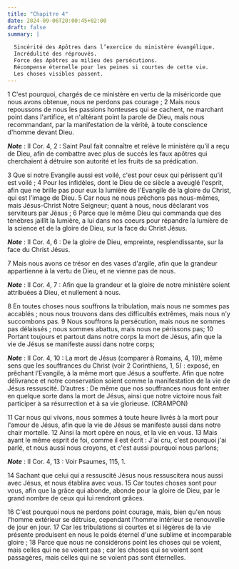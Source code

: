 ```yaml
---
title: "Chapitre 4"
date: 2024-09-06T20:00:45+02:00
draft: false
summary: |
  
  Sincérité des Apôtres dans l’exercice du ministère évangélique.
  Incrédulité des réprouvés.
  Force des Apôtres au milieu des persécutions.
  Récompense éternelle pour les peines si courtes de cette vie.
  Les choses visibles passent.
---
```



1 C'est pourquoi, chargés de ce ministère en vertu de la miséricorde que nous avons obtenue, nous ne perdons pas courage ; 2 Mais nous repoussons de nous les passions honteuses qui se cachent, ne marchant point dans l'artifice, et n'altérant point la parole de Dieu, mais nous recommandant, par la manifestation de la vérité, à toute conscience d'homme devant Dieu.

***Note*** :  II Cor. 4, 2 : Saint Paul fait connaître et relève le ministère qu’il a reçu de Dieu, afin de combattre avec plus de succès les faux apôtres qui cherchaient à détruire son autorité et les fruits de sa prédication.

3 Que si notre Evangile aussi est voilé, c'est pour ceux qui périssent qu'il est voilé ; 4 Pour les infidèles, dont le Dieu de ce siècle a aveuglé l'esprit, afin que ne brille pas pour eux la lumière de l'Evangile de la gloire du Christ, qui est l'image de Dieu. 5 Car nous ne nous prêchons pas nous-mêmes, mais Jésus-Christ Notre Seigneur; quant à nous, nous déclarant vos serviteurs par Jésus ; 6 Parce que le même Dieu qui commanda que des ténèbres jaillît la lumière, a lui dans nos coeurs pour répandre la lumière de la science et de la gloire de Dieu, sur la face du Christ Jésus.

***Note*** :  II Cor. 4, 6 : De la gloire de Dieu, empreinte, resplendissante, sur la face du Christ Jésus.


7 Mais nous avons ce trésor en des vases d'argile, afin que la grandeur appartienne à la vertu de Dieu, et ne vienne pas de nous.

***Note*** :  II Cor. 4, 7 : Afin que la grandeur et la gloire de notre ministère soient attribuées à Dieu, et nullement à nous.

8 En toutes choses nous souffrons la tribulation, mais nous ne sommes pas accablés ; nous nous trouvons dans des difficultés extrêmes, mais nous n'y succombons pas. 9 Nous souffrons la persécution, mais nous ne sommes pas délaissés ; nous sommes abattus, mais nous ne périssons pas; 10 Portant toujours et partout dans notre corps la mort de Jésus, afin que la vie de Jésus se manifeste aussi dans notre corps;

***Note*** :  II Cor. 4, 10 : La mort de Jésus (comparer à Romains, 4, 19), même sens que les souffrances du Christ (voir 2 Corinthiens, 1, 5) : exposé, en prêchant l’Evangile, à la même mort que Jésus a soufferte. Afin que notre délivrance et notre conservation soient comme la manifestation de la vie de Jésus ressuscité. D’autres : De même que nos souffrances nous font entrer en quelque sorte dans la mort de Jésus, ainsi que notre victoire nous fait participer à sa résurrection et à sa vie glorieuse. (CRAMPON)

11 Car nous qui vivons, nous sommes à toute heure livrés à la mort pour l'amour de Jésus, afin que la vie de Jésus se manifeste aussi dans notre chair mortelle. 12 Ainsi la mort opère en nous, et la vie en vous. 13 Mais ayant le même esprit de foi, comme il est écrit : J'ai cru, c'est pourquoi j'ai parlé, et nous aussi nous croyons, et c'est aussi pourquoi nous parlons;

***Note*** :  II Cor. 4, 13 : Voir Psaumes, 115, 1.

14 Sachant que celui qui a ressuscité Jésus nous ressuscitera nous aussi avec Jésus, et nous établira avec vous. 15 Car toutes choses sont pour vous, afin que la grâce qui abonde, abonde pour la gloire de Dieu, par le grand nombre de ceux qui lui rendront grâces.


16 C'est pourquoi nous ne perdons point courage, mais, bien qu'en nous l'homme extérieur se détruise, cependant l'homme intérieur se renouvelle de jour en jour. 17 Car les tribulations si courtes et si légères de la vie présente produisent en nous le poids éternel d'une sublime et incomparable gloire ; 18 Parce que nous ne considérons point les choses qui se voient, mais celles qui ne se voient pas ; car les choses qui se voient sont passagères, mais celles qui ne se voient pas sont éternelles.

